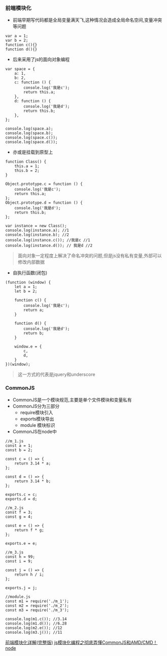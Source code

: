 ### 前端模块化
- 前端早期写代码都是全局变量满天飞,这种情况会造成全局命名空间,变量冲突等问题
```
var a = 1;
var b = 2;
function c(){}
function d(){}
```
- 后来采用了js的面向对象编程
````
var space = {
    a: 1,
    b: 2,
    c: function () {
        console.log('我是c');
        return this.a;
    },
    d: function () {
        console.log('我是d');
        return this.b;
    },
};

console.log(space.a);
console.log(space.b);
console.log(space.c());
console.log(space.d());
````
- 亦或是挂载到原型上
````
function Class() {
    this.a = 1;
    this.b = 2;
}

Object.prototype.c = function () {
    console.log('我是c');
    return this.a;
};
Object.prototype.d = function () {
    console.log('我是d');
    return this.b;
};

var instance = new Class();
console.log(instance.a); //1
console.log(instance.b); //2
console.log(instance.c()); //我是c //1
console.log(instance.d()); // 我是d //2
````
> 面向对象一定程度上解决了命名冲突的问题,但是js没有私有变量,外部可以修改内部数据
- 自执行函数(闭包)
```
(function (window) {
    let a = 1;
    let b = 2;

    function c() {
        console.log('我是c');
        return a;
    }

    function d() {
        console.log('我是d');
        return b;
    }

    window.e = {
        c,
        d,
    }
})(window);
```
> 这一方式的代表是jquery和underscore


### CommonJS
- CommonJS是一个模块规范,主要是单个文件模块和变量私有
- CommonJS分为三部分
  - require模块引入
  - exports模块导出
  - module 模块标识
- CommonJS在node中
````
//m_1.js
const a = 1;
const b = 2;

const c = () => {
    return 3.14 * a;
};

const d = () => {
    return 3.14 * b;
};

exports.c = c;
exports.d = d;

//m_2.js
const f = 3;
const g = 4;

const e = () => {
    return f * g;
};

exports.e = e;

//m_3.js
const h = 99;
const i = 9;

const j = () => {
    return h / i;
};

exports.j = j;

//module.js
const m1 = require('./m_1');
const m2 = require('./m_2');
const m3 = require('./m_3');

console.log(m1.c()); //3.14
console.log(m1.d()); //6.28
console.log(m2.e()); //12
console.log(m3.j()); //11

````

[前端模块化详解(完整版)](https://segmentfault.com/a/1190000017466120#articleHeader6)
[js模块化编程之彻底弄懂CommonJS和AMD/CMD！](https://www.cnblogs.com/chenguangliang/p/5856701.html)
[node](http://nodejs.cn/api/modules.html)
